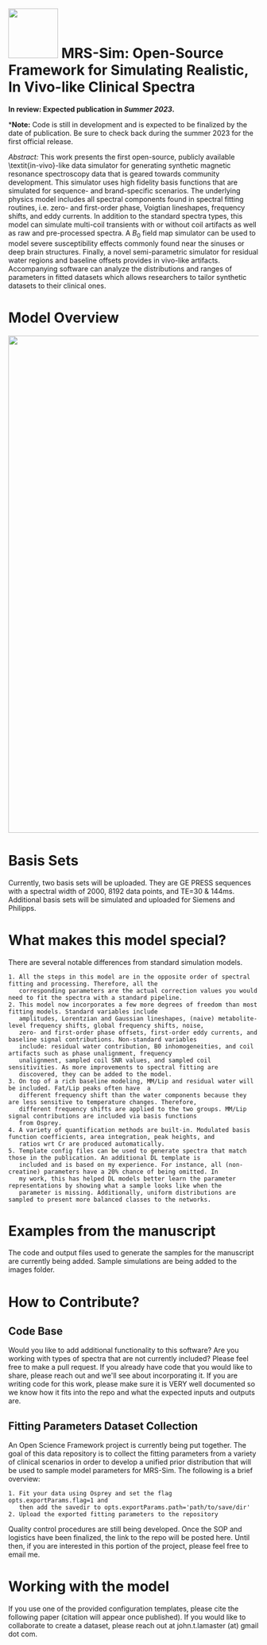 # <img src="https://github.com/JohnLaMaster/MRS-Sim/assets/7785925/c9563f8a-0034-4edd-bf20-551dbe86c1ac" width="100"> MRS-Sim: Open-Source Framework for Simulating Realistic, In Vivo-like Clinical Spectra
**In review: Expected publication in _Summer 2023_.**

***Note:** Code is still in development and is expected to be finalized by the date of publication. Be sure to check back during the summer 2023 for the first official release.

_Abstract:_ This work presents the first open-source, publicly available \textit{in-vivo}-like data simulator for generating synthetic magnetic resonance spectroscopy data that is geared towards community development. This simulator uses high fidelity basis functions that are simulated for sequence- and brand-specific scenarios. The underlying physics model includes all spectral components found in spectral fitting routines, i.e. zero- and first-order phase, Voigtian lineshapes, frequency shifts, and eddy currents. In addition to the standard spectra types, this model can simulate multi-coil transients with or without coil artifacts as well as raw and pre-processed spectra. A $B_0$ field map simulator can be used to model severe susceptibility effects commonly found near the sinuses or deep brain structures. Finally, a novel semi-parametric simulator for residual water regions and baseline offsets provides in vivo-like artifacts. Accompanying software can analyze the distributions and ranges of parameters in fitted datasets which allows researchers to tailor synthetic datasets to their clinical ones.

# Model Overview
<img src="https://github.com/JohnLaMaster/MRS-Sim/assets/7785925/9b835e36-039a-49d1-aa91-da2adb28071e" width="1000">


# Basis Sets
Currently, two basis sets will be uploaded. They are GE PRESS sequences with a spectral width of 2000, 8192 data points, and TE=30 & 144ms. Additional basis sets will be simulated and uploaded for Siemens and Philipps.

# What makes this model special?
There are several notable differences from standard simulation models. 

    1. All the steps in this model are in the opposite order of spectral fitting and processing. Therefore, all the  
       corresponding parameters are the actual correction values you would need to fit the spectra with a standard pipeline.
    2. This model now incorporates a few more degrees of freedom than most fitting models. Standard variables include 
       amplitudes, Lorentzian and Gaussian lineshapes, (naive) metabolite-level frequency shifts, global frequency shifts, noise,
       zero- and first-order phase offsets, first-order eddy currents, and baseline signal contributions. Non-standard variables 
       include: residual water contribution, B0 inhomogeneities, and coil artifacts such as phase unalignment, frequency 
       unalignment, sampled coil SNR values, and sampled coil sensitivities. As more improvements to spectral fitting are 
       discovered, they can be added to the model.
    3. On top of a rich baseline modeling, MM/Lip and residual water will be included. Fat/Lip peaks often have  a
       different frequency shift than the water components because they are less sensitive to temperature changes. Therefore, 
       different frequency shifts are applied to the two groups. MM/Lip signal contributions are included via basis functions
       from Osprey.
    4. A variety of quantification methods are built-in. Modulated basis function coefficients, area integration, peak heights, and  
       ratios wrt Cr are produced automatically.      
    5. Template config files can be used to generate spectra that match those in the publication. An additional DL template is
       included and is based on my experience. For instance, all (non-creatine) parameters have a 20% chance of being omitted. In
       my work, this has helped DL models better learn the parameter representations by showing what a sample looks like when the 
       parameter is missing. Additionally, uniform distributions are sampled to present more balanced classes to the networks.

# Examples from the manuscript
The code and output files used to generate the samples for the manuscript are currently being added. Sample simulations are being added to the images folder.  

# How to Contribute?
## Code Base
Would you like to add additional functionality to this software? Are you working with types of spectra that are not currently included? Please feel free to make a pull request. If you already have code that you would like to share, please reach out and we'll see about incorporating it. If you are writing code for this work, please make sure it is VERY well documented so we know how it fits into the repo and what the expected inputs and outputs are.

## Fitting Parameters Dataset Collection
An Open Science Framework project is currently being put together. The goal of this data repository is to collect the fitting parameters from a variety of clinical scenarios in order to develop a unified prior distribution that will be used to sample model parameters for MRS-Sim. The following is a brief overview:

    1. Fit your data using Osprey and set the flag opts.exportParams.flag=1 and 
       then add the savedir to opts.exportParams.path='path/to/save/dir'
    2. Upload the exported fitting parameters to the repository
Quality control procedures are still being developed. Once the SOP and logistics 
have been finalized, the link to the repo will be posted here. Until then, if 
you are interested in this portion of the project, please feel free to email me.

# Working with the model
If you use one of the provided configuration templates, please cite the following paper (citation will appear once published). If you would like to collaborate to create a dataset, please reach out at john.t.lamaster (at) gmail dot com.
